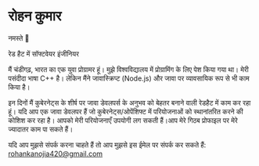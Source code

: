 # रोहन कुमार 

नमस्ते 🙏

रेड हैट में सॉफ्टवेयर इंजीनियर

मैं चंडीगढ़, भारत का एक युवा प्रोग्रामर हूं। मुझे विश्वविद्यालय में प्रोग्रामिंग के लिए पेश किया गया था। मेरी पसंदीदा भाषा C++ है। लेकिन मैंने जावास्क्रिप्ट (Node.js) और जावा पर व्यावसायिक रूप से भी काम किया है।

इन दिनों मैं कुबेरनेट्स के शीर्ष पर जावा डेवलपर्स के अनुभव को बेहतर बनाने वाली रेडहैट में काम कर रहा हूं। यदि आप एक जावा डेवलपर हैं जो कुबेरनेट्स/ओपेंशिफ्ट में परियोजनाओं को स्थानांतरित करने की कोशिश कर रहा है। आपको मेरी परियोजनाएँ उपयोगी लग सकती हैं।आप मेरे गिठब प्रोफाइल पर मेरे ज्यादातर काम पा सकते हैं।

यदि आप मुझसे संपर्क करना चाहते हैं तो आप मुझसे इस ईमेल पर संपर्क कर सकते हैं: rohankanojia420@gmail.com

<!--
**r0haaaan/r0haaaan** is a ✨ _special_ ✨ repository because its `README.md` (this file) appears on your GitHub profile.

Here are some ideas to get you started:

- 🔭 I’m currently working on ...
- 🌱 I’m currently learning ...
- 👯 I’m looking to collaborate on ...
- 🤔 I’m looking for help with ...
- 💬 Ask me about ...
- 📫 How to reach me: ...
- 😄 Pronouns: ...
- ⚡ Fun fact: ...
-->
